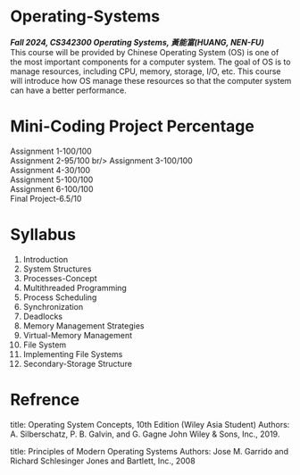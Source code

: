 # Operating-Systems<br/>
***Fall 2024, CS342300 Operating Systems, 黃能富(HUANG, NEN-FU)***<br/>
This course will be provided by Chinese Operating System (OS) is one of the most important components for a computer system. The goal of OS is to manage resources, including CPU, memory, storage, I/O, etc. This course will introduce how OS manage these resources so that the computer system can have a better performance.

# Mini-Coding Project Percentage
Assignment 1-100/100 <br/>
Assignment 2-95/100 br/>
Assignment 3-100/100 <br/>
Assignment 4-30/100 <br/>
Assignment 5-100/100 <br/>
Assignment 6-100/100 <br/>
Final Project-6.5/10 <br/>
# Syllabus
1. Introduction
2. System Structures
3. Processes-Concept
4. Multithreaded Programming
5. Process Scheduling
6. Synchronization
7. Deadlocks
8. Memory Management Strategies
9. Virtual-Memory Management
10. File System
11. Implementing File Systems
12. Secondary-Storage Structure

# Refrence
title: Operating System Concepts, 10th Edition (Wiley Asia Student)
Authors: A. Silberschatz, P. B. Galvin, and G. Gagne
John Wiley & Sons, Inc., 2019.


title: Principles of Modern Operating Systems
Authors: Jose M. Garrido and Richard Schlesinger
Jones and Bartlett, Inc., 2008
